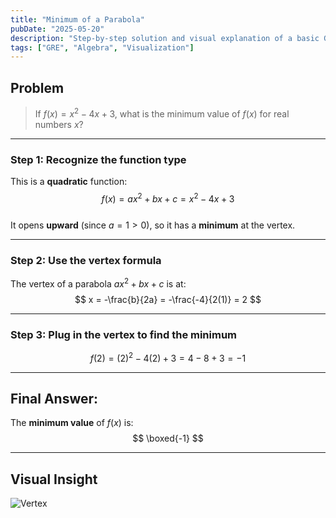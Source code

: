 ```yaml
---
title: "Minimum of a Parabola"
pubDate: "2025-05-20"
description: "Step-by-step solution and visual explanation of a basic GRE algebra problem"
tags: ["GRE", "Algebra", "Visualization"]
---
```


## Problem

> If $f(x) = x^2 - 4x + 3$, what is the minimum value of $f(x)$ for real numbers $x$?

---

### Step 1: Recognize the function type

This is a **quadratic** function:  
$$
f(x) = ax^2 + bx + c = x^2 - 4x + 3
$$  
It opens **upward** (since $a = 1 > 0$), so it has a **minimum** at the vertex.

---

### Step 2: Use the vertex formula

The vertex of a parabola $ax^2 + bx + c$ is at:  
$$
x = -\frac{b}{2a} = -\frac{-4}{2(1)} = 2
$$

---

### Step 3: Plug in the vertex to find the minimum

$$
f(2) = (2)^2 - 4(2) + 3 = 4 - 8 + 3 = -1
$$

---

## Final Answer:

The **minimum value** of $f(x)$ is:  
$$
\boxed{-1}
$$

---

## Visual Insight 

![Vertex](/images/parabola.png)


